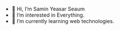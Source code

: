 - 👋 Hi, I’m Samin Yeasar Seaum
- 👀 I’m interested in Everything.
- 🌱 I’m currently learning web technologies.

<!---
seaum23/seaum23 is a ✨ special ✨ repository because its `README.md` (this file) appears on your GitHub profile.
You can click the Preview link to take a look at your changes.
--->
